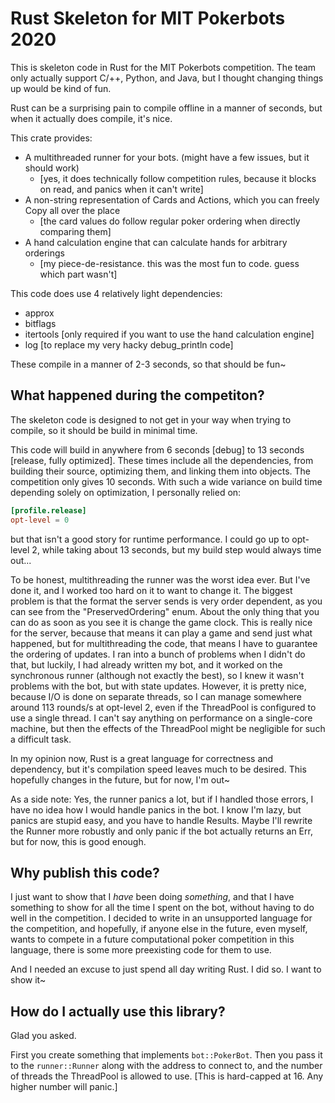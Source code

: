 # Rust Skeleton for MIT Pokerbots 2020

This is skeleton code in Rust for the MIT Pokerbots competition.
The team only actually support C/++, Python, and Java, but I thought changing
things up would be kind of fun.

Rust can be a surprising pain to compile offline in a manner of seconds, but
when it actually does compile, it's nice.

This crate provides:
  - A multithreaded runner for your bots. (might have a few issues, but it should work)
    - [yes, it does technically follow competition rules, because it blocks on read, and panics when it can't write]
  - A non-string representation of Cards and Actions, which you can freely Copy all over the place
    - [the card values do follow regular poker ordering when directly comparing them]
  - A hand calculation engine that can calculate hands for arbitrary orderings
    - [my piece-de-resistance. this was the most fun to code. guess which part wasn't]

This code does use 4 relatively light dependencies:
  - approx
  - bitflags
  - itertools [only required if you want to use the hand calculation engine]
  - log [to replace my very hacky debug_println code]

These compile in a manner of 2-3 seconds, so that should be fun~

## What happened during the competiton?

The skeleton code is designed to not get in your way when trying to compile,
so it should be build in minimal time.

This code will build in anywhere from 6 seconds [debug] to 13 seconds [release, fully optimized].
These times include all the dependencies, from building their source, optimizing them, and linking them into objects.
The competition only gives 10 seconds. With such a wide variance on build time depending
solely on optimization, I personally relied on:

```toml
[profile.release]
opt-level = 0
```

but that isn't a good story for runtime performance. I could go up to opt-level 2,
while taking about 13 seconds, but my build step would always time out...

To be honest, multithreading the runner was the worst idea ever. But I've done it,
and I worked too hard on it to want to change it. The biggest problem is that
the format the server sends is very order dependent, as you can see from the
"PreservedOrdering" enum. About the only thing that you can do as soon as you see it
is change the game clock. This is really nice for the server, because that means
it can play a game and send just what happened, but for multithreading the code,
that means I have to guarantee the ordering of updates. I ran into a bunch of
problems when I didn't do that, but luckily, I had already written my bot, and
it worked on the synchronous runner (although not exactly the best), so I knew
it wasn't problems with the bot, but with state updates. However, it is pretty nice,
because I/O is done on separate threads, so I can manage somewhere around 113 rounds/s
at opt-level 2, even if the ThreadPool is configured to use a single thread. I can't
say anything on performance on a single-core machine, but then the effects of the ThreadPool
might be negligible for such a difficult task.

In my opinion now, Rust is a great language for correctness and dependency, but
it's compilation speed leaves much to be desired. This hopefully changes in the future,
but for now, I'm out~

As a side note: Yes, the runner panics a lot, but if I handled those errors,
I have no idea how I would handle panics in the bot. I know I'm lazy, but panics
are stupid easy, and you have to handle Results. Maybe I'll rewrite the Runner
more robustly and only panic if the bot actually returns an Err, but for
now, this is good enough.

## Why publish this code?

I just want to show that I *have* been doing *something*, and that I have something to
show for all the time I spent on the bot, without having to do well in the
competition. I decided to write in an unsupported language for the competition,
and hopefully, if anyone else in the future, even myself, wants to compete in a
future computational poker competition in this language, there is some more
preexisting code for them to use.

And I needed an excuse to just spend all day writing Rust. I did so. I want to show it~

## How do I actually use this library?

Glad you asked.

First you create something that implements `bot::PokerBot`. Then you pass it to
the `runner::Runner` along with the address to connect to, and the number of threads
the ThreadPool is allowed to use. [This is hard-capped at 16. Any higher number will panic.]
